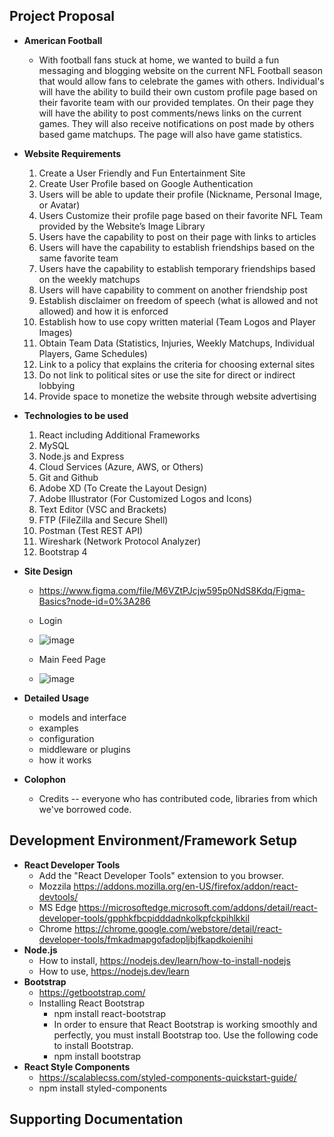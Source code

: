 ## Project Proposal

- **American Football**

  - With football fans stuck at home, we wanted to build a fun
    messaging and blogging website on the current NFL Football season
    that would allow fans to celebrate the games with others. Individual's
    will have the ability to build their own custom profile page based on
    their favorite team with our provided templates. On their page they
    will have the ability to post comments/news links on the current
    games. They will also receive notifications on post made by others
    based game matchups. The page will also have game statistics.

- **Website Requirements**

  1. Create a User Friendly and Fun Entertainment Site
  2. Create User Profile based on Google Authentication
  3. Users will be able to update their profile (Nickname, Personal Image, or Avatar)
  4. Users Customize their profile page based on their favorite NFL Team provided by the Website’s Image Library
  5. Users have the capability to post on their page with links to articles
  6. Users will have the capability to establish friendships based on the same favorite team
  7. Users have the capability to establish temporary friendships based on the weekly matchups
  8. Users will have capability to comment on another friendship post
  9. Establish disclaimer on freedom of speech (what is allowed and not allowed) and how it is enforced
  10. Establish how to use copy written material (Team Logos and Player Images)
  11. Obtain Team Data (Statistics, Injuries, Weekly Matchups, Individual Players, Game Schedules)
  12. Link to a policy that explains the criteria for choosing external sites
  13. Do not link to political sites or use the site for direct or indirect lobbying
  14. Provide space to monetize the website through website advertising

- **Technologies to be used**

  1. React including Additional Frameworks
  2. MySQL
  3. Node.js and Express
  4. Cloud Services (Azure, AWS, or Others)
  5. Git and Github
  6. Adobe XD (To Create the Layout Design)
  7. Adobe Illustrator (For Customized Logos and Icons)
  8. Text Editor (VSC and Brackets)
  9. FTP (FileZilla and Secure Shell)
  10. Postman (Test REST API)
  11. Wireshark (Network Protocol Analyzer)
  12. Bootstrap 4

- **Site Design**

  - https://www.figma.com/file/M6VZtPJcjw595p0NdS8Kdq/Figma-Basics?node-id=0%3A286

  - Login
  - ![image](https://user-images.githubusercontent.com/48134688/114250967-4773b500-9954-11eb-93fb-7e6497c71a13.png)
 
  - Main Feed Page
  - ![image](https://user-images.githubusercontent.com/48134688/114250995-607c6600-9954-11eb-9fdb-79ca4b33b31e.png)

- **Detailed Usage**

  - models and interface
  - examples
  - configuration
  - middleware or plugins
  - how it works

- **Colophon**
  - Credits -- everyone who has contributed code, libraries from which we've borrowed code.

## Development Environment/Framework Setup
- **React Developer Tools**
  - Add the "React Developer Tools" extension to you browser.
  - Mozzila  https://addons.mozilla.org/en-US/firefox/addon/react-devtools/
  - MS Edge  https://microsoftedge.microsoft.com/addons/detail/react-developer-tools/gpphkfbcpidddadnkolkpfckpihlkkil
  - Chrome   https://chrome.google.com/webstore/detail/react-developer-tools/fmkadmapgofadopljbjfkapdkoienihi
- **Node.js**
  - How to install, https://nodejs.dev/learn/how-to-install-nodejs
  - How to use, https://nodejs.dev/learn
- **Bootstrap**
  - https://getbootstrap.com/ 
  - Installing React Bootstrap
      - npm install react-bootstrap
      - In order to ensure that React Bootstrap is working smoothly and perfectly, you must install Bootstrap too. Use the following code to install Bootstrap.
      - npm install bootstrap
- **React Style Components**
  - https://scalablecss.com/styled-components-quickstart-guide/
  - npm install styled-components 

## Supporting Documentation
